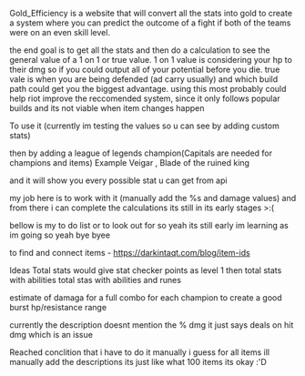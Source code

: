 Gold_Efficiency is a website that will convert all the stats into gold to create a system where you can predict the outcome of a fight if both of the teams were on an even skill level.

the end goal is to get all the stats and then do a calculation to see the general value of a 1 on 1 or true value. 1 on 1 value is considering your hp to their dmg so if you could output all of your potential before you die. true vale is when you are being defended (ad carry usually) and which build path could get you the biggest advantage. using this most probably could help riot improve the reccomended system, since it only follows popular builds and its not viable when item changes happen

To use it (currently im testing the values so u can see by adding custom stats)

then by adding a league of legends champion(Capitals are needed for champions and items) 
Example Veigar , Blade of the ruined king

and it will show you every possible stat u can get from api

my job here is to work with it (manually add the %s and damage values) and from there i can complete the calculations its still in its early stages >:( 

bellow is my to do list or to look out for so yeah its still early im learning as im going so yeah bye byee

to find and connect items - https://darkintaqt.com/blog/item-ids

Ideas Total stats would give stat checker points as level 1
then total stats with abilities
total stas with abilities and runes

estimate of damaga for a full combo for each champion to create a good burst hp/resistance range

currently the description doesnt mention the % dmg it just says deals on hit dmg which is an issue 

Reached conclition that i have to do it manually 
i guess for all items ill manually add the descriptions its just like what 100 items its okay :'D